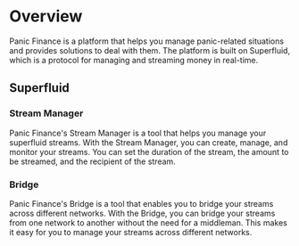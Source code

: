 # Overview

Panic Finance is a platform that helps you manage panic-related situations and provides solutions to deal with them. The platform is built on Superfluid, which is a protocol for managing and streaming money in real-time.

## Superfluid

### Stream Manager
Panic Finance's Stream Manager is a tool that helps you manage your superfluid streams. With the Stream Manager, you can create, manage, and monitor your streams. You can set the duration of the stream, the amount to be streamed, and the recipient of the stream.

### Bridge
Panic Finance's Bridge is a tool that enables you to bridge your streams across different networks. With the Bridge, you can bridge your streams from one network to another without the need for a middleman. This makes it easy for you to manage your streams across different networks.
